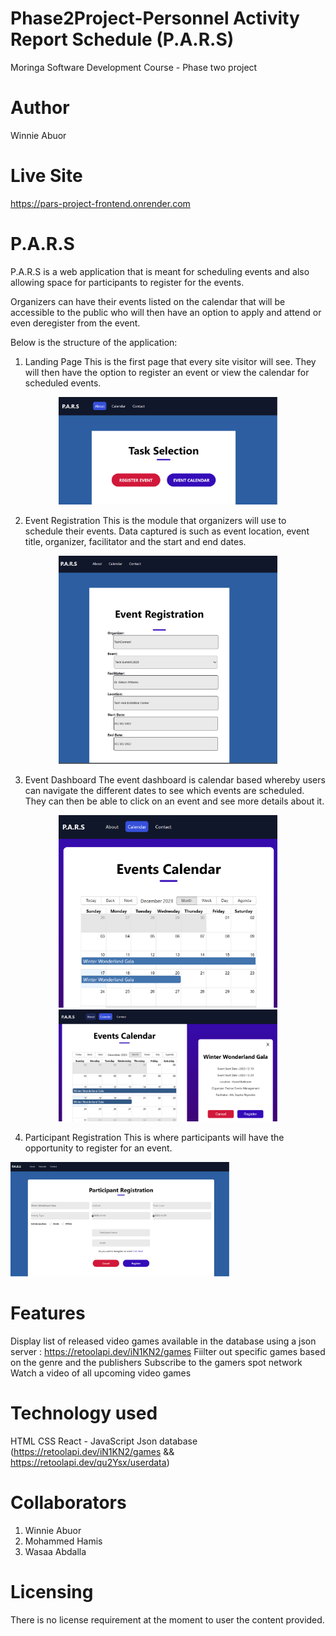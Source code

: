 # Phase2Project-Personnel Activity Report Schedule (P.A.R.S)
Moringa Software Development Course - Phase two project

# Author
Winnie Abuor

# Live Site

https://pars-project-frontend.onrender.com

# P.A.R.S
P.A.R.S is a web application that is meant for scheduling events and also allowing space for participants to register for the events.

Organizers can have their events listed on the calendar that will be accessible to the public who will then have an option to apply and attend or even deregister from the event.

Below is the structure of the application:

1. Landing Page
   This is the first page that every site visitor will see. They will then have the option to register an event or view the calendar for scheduled events.

<p align="center">
  <img src="./src/assets/Home.png" width="350" title="Landing Page">
<!--   <img src="./.png" width="350" alt="accessibility text"> -->
</p>

2. Event Registration
   This is the module that organizers will use to schedule their events. Data captured is such as event location, event title, organizer, facilitator and the start and end dates.

<p align="center">
  <img src="./src/assets/EventRegistration.png" width="350" title="hover text">
</p>

3. Event Dashboard
   The event dashboard is calendar based whereby users can navigate the different dates to see which events are scheduled. They can then be able to click on an event and see more details about it.

<p align="center">
  <img src="./src/assets/CalendarPage.png" width="350" title="hover text">
  <img src="./src/assets/CalendarPageDetails.png" width="350" alt="accessibility text">
<!--   <img src="./UserReg.png" width="350" alt="accessibility text"> -->
</p>

4. Participant Registration
   This is where participants will have the opportunity to register for an event.

   <p align="center">
  <img src="./src/assets/ParticipantRegistration.png" width="350" title="event dashboard">
</p>

# Features
Display list of released video games available in the database using a json server : https://retoolapi.dev/iN1KN2/games
Fiilter out specific games based on the genre and the publishers
Subscribe to the gamers spot network
Watch a video of all upcoming video games

# Technology used
HTML
CSS
React - JavaScript
Json database (https://retoolapi.dev/iN1KN2/games && https://retoolapi.dev/qu2Ysx/userdata)

# Collaborators
1. Winnie Abuor
2. Mohammed Hamis
3. Wasaa Abdalla

# Licensing
There is no license requirement at the moment to user the content provided.

